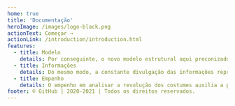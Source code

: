 ```yaml
---
home: true
title: 'Documentação'
heroImage: /images/logo-black.png
actionText: Começar →
actionLink: /introduction/introduction.html
features:
  - title: Modelo 
    details: Por conseguinte, o novo modelo estrutural aqui preconizado facilita a criação das novas proposições.
  - title: Informações
    details: Do mesmo modo, a constante divulgação das informações representa uma abertura para a melhoria dos modos de operação convencionais.
  - title: Empenho
    details: O empenho em analisar a revolução dos costumes auxilia a preparação e a composição das direções preferenciais no sentido do progresso.
footer: © GitHub | 2020-2021 | Todos os direitos reservados.
---
```


